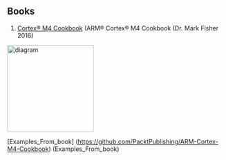## Books

1) [Cortex® M4 Cookbook](https://onedrive.live.com/?authkey=%21ACymmXLqus9hxqA&id=1F1EFB9352253B39%21260&cid=1F1EFB9352253B39&parId=root&parQt=sharedby&o=OneUp) (ARM® Cortex® M4 Cookbook (Dr. Mark Fisher 2016)
<img src= "https://github.com/GlebGodlevski/Books-/assets/93090351/5173b5dd-4774-465b-acc3-b0d9df900f64" alt="diagram" width="200"/>

[Examples_From_book] (https://github.com/PacktPublishing/ARM-Cortex-M4-Cookbook) (Examples_From_book)


